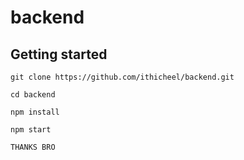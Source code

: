 # backend

## Getting started

```
git clone https://github.com/ithicheel/backend.git
```

```
cd backend
```

```
npm install
```

```
npm start
```

```
THANKS BRO
```

